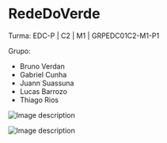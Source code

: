 # RedeDoVerde

Turma: EDC-P | C2 | M1 | GRPEDC01C2-M1-P1

Grupo: 
- Bruno Verdan
- Gabriel Cunha
- Juann Suassuna
- Lucas Barrozo
- Thiago Rios

![Image description](https://media.discordapp.net/attachments/429019284799488011/711886219260198972/Diagrama.jpg?width=224&height=474)

![Image description](https://web.whatsapp.com/7708e50f-dba2-4e57-b566-dceb90b8de1f)

